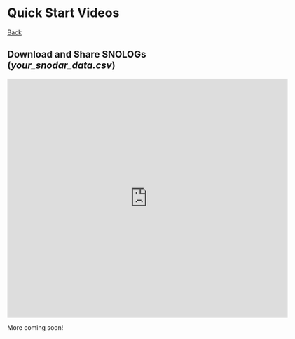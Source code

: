 # Quick Start Videos
 
[Back](../)

## Download and Share SNOLOGs (_your_snodar_data.csv_)

<iframe width="640" height="545" src="https://www.youtube.com/embed/6FmjWUfTF6Q" title="YouTube video player" frameborder="0" allow="accelerometer; autoplay; clipboard-write; encrypted-media; gyroscope; picture-in-picture" allowfullscreen></iframe>

More coming soon!
